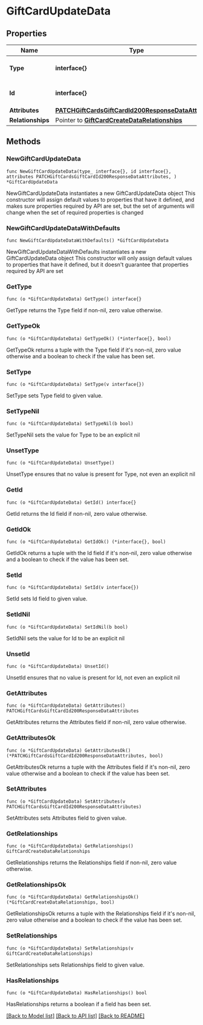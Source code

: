 # GiftCardUpdateData

## Properties

Name | Type | Description | Notes
------------ | ------------- | ------------- | -------------
**Type** | **interface{}** | The resource&#39;s type | 
**Id** | **interface{}** | The resource&#39;s id | 
**Attributes** | [**PATCHGiftCardsGiftCardId200ResponseDataAttributes**](PATCHGiftCardsGiftCardId200ResponseDataAttributes.md) |  | 
**Relationships** | Pointer to [**GiftCardCreateDataRelationships**](GiftCardCreateDataRelationships.md) |  | [optional] 

## Methods

### NewGiftCardUpdateData

`func NewGiftCardUpdateData(type_ interface{}, id interface{}, attributes PATCHGiftCardsGiftCardId200ResponseDataAttributes, ) *GiftCardUpdateData`

NewGiftCardUpdateData instantiates a new GiftCardUpdateData object
This constructor will assign default values to properties that have it defined,
and makes sure properties required by API are set, but the set of arguments
will change when the set of required properties is changed

### NewGiftCardUpdateDataWithDefaults

`func NewGiftCardUpdateDataWithDefaults() *GiftCardUpdateData`

NewGiftCardUpdateDataWithDefaults instantiates a new GiftCardUpdateData object
This constructor will only assign default values to properties that have it defined,
but it doesn't guarantee that properties required by API are set

### GetType

`func (o *GiftCardUpdateData) GetType() interface{}`

GetType returns the Type field if non-nil, zero value otherwise.

### GetTypeOk

`func (o *GiftCardUpdateData) GetTypeOk() (*interface{}, bool)`

GetTypeOk returns a tuple with the Type field if it's non-nil, zero value otherwise
and a boolean to check if the value has been set.

### SetType

`func (o *GiftCardUpdateData) SetType(v interface{})`

SetType sets Type field to given value.


### SetTypeNil

`func (o *GiftCardUpdateData) SetTypeNil(b bool)`

 SetTypeNil sets the value for Type to be an explicit nil

### UnsetType
`func (o *GiftCardUpdateData) UnsetType()`

UnsetType ensures that no value is present for Type, not even an explicit nil
### GetId

`func (o *GiftCardUpdateData) GetId() interface{}`

GetId returns the Id field if non-nil, zero value otherwise.

### GetIdOk

`func (o *GiftCardUpdateData) GetIdOk() (*interface{}, bool)`

GetIdOk returns a tuple with the Id field if it's non-nil, zero value otherwise
and a boolean to check if the value has been set.

### SetId

`func (o *GiftCardUpdateData) SetId(v interface{})`

SetId sets Id field to given value.


### SetIdNil

`func (o *GiftCardUpdateData) SetIdNil(b bool)`

 SetIdNil sets the value for Id to be an explicit nil

### UnsetId
`func (o *GiftCardUpdateData) UnsetId()`

UnsetId ensures that no value is present for Id, not even an explicit nil
### GetAttributes

`func (o *GiftCardUpdateData) GetAttributes() PATCHGiftCardsGiftCardId200ResponseDataAttributes`

GetAttributes returns the Attributes field if non-nil, zero value otherwise.

### GetAttributesOk

`func (o *GiftCardUpdateData) GetAttributesOk() (*PATCHGiftCardsGiftCardId200ResponseDataAttributes, bool)`

GetAttributesOk returns a tuple with the Attributes field if it's non-nil, zero value otherwise
and a boolean to check if the value has been set.

### SetAttributes

`func (o *GiftCardUpdateData) SetAttributes(v PATCHGiftCardsGiftCardId200ResponseDataAttributes)`

SetAttributes sets Attributes field to given value.


### GetRelationships

`func (o *GiftCardUpdateData) GetRelationships() GiftCardCreateDataRelationships`

GetRelationships returns the Relationships field if non-nil, zero value otherwise.

### GetRelationshipsOk

`func (o *GiftCardUpdateData) GetRelationshipsOk() (*GiftCardCreateDataRelationships, bool)`

GetRelationshipsOk returns a tuple with the Relationships field if it's non-nil, zero value otherwise
and a boolean to check if the value has been set.

### SetRelationships

`func (o *GiftCardUpdateData) SetRelationships(v GiftCardCreateDataRelationships)`

SetRelationships sets Relationships field to given value.

### HasRelationships

`func (o *GiftCardUpdateData) HasRelationships() bool`

HasRelationships returns a boolean if a field has been set.


[[Back to Model list]](../README.md#documentation-for-models) [[Back to API list]](../README.md#documentation-for-api-endpoints) [[Back to README]](../README.md)


